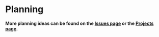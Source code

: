 # Planning

**More planning ideas can be found on the [Issues page](https://github.com/willtheorangeguy/Chrome-File-Directory/issues) or the [Projects page](https://github.com/willtheorangeguy/Chrome-File-Directory/projects?type=classic).**
